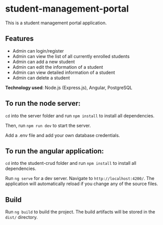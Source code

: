 # student-management-portal

This is a student management portal application.

## Features

*	Admin can login/register
*	Admin can view the list of all currently enrolled students
*	Admin can add a new student
*	Admin can edit the information of a student
*	Admin can view detailed information of a student
*	Admin can delete a student

**Technology used**: Node.js (Express.js), Angular, PostgreSQL

## To run the node server:

`cd` into the server folder and run `npm install` to install all dependencies.

Then, run `npm run dev` to start the server.

Add a .env file and add your own database credentials.

## To run the angular application:

`cd` into the student-crud folder and run `npm install` to install all dependencies.

Run `ng serve` for a dev server. Navigate to `http://localhost:4200/`. The application will automatically reload if you change any of the source files.

## Build

Run `ng build` to build the project. The build artifacts will be stored in the `dist/` directory.

